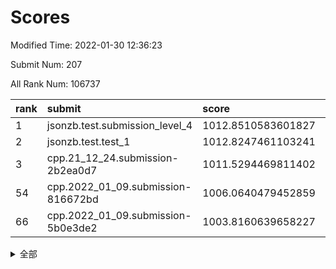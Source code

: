 # Scores

Modified Time: 2022-01-30 12:36:23

Submit Num: 207

All Rank Num: 106737

| rank |               submit               |       score        |       sigma        | pk_num |
| :--- | :--------------------------------- | :----------------- | :----------------- | :----- |
| 1    | jsonzb.test.submission_level_4     | 1012.8510583601827 | 0.8173051807085326 | 2064   |
| 2    | jsonzb.test.test_1                 | 1012.8247461103241 | 0.7693842460711375 | 2060   |
| 3    | cpp.21_12_24.submission-2b2ea0d7   | 1011.5294469811402 | 0.8113801215928591 | 2066   |
| 54   | cpp.2022_01_09.submission-816672bd | 1006.0640479452859 | 0.7211750946295895 | 2059   |
| 66   | cpp.2022_01_09.submission-5b0e3de2 | 1003.8160639658227 | 0.7130689835673759 | 2064   |


<details>
<summary>全部</summary>

| rank |                 submit                 |       score        |       sigma        | pk_num |
| :--- | :------------------------------------- | :----------------- | :----------------- | :----- |
| 1    | jsonzb.test.submission_level_4         | 1012.8510583601827 | 0.8173051807085326 | 2064   |
| 2    | jsonzb.test.test_1                     | 1012.8247461103241 | 0.7693842460711375 | 2060   |
| 3    | cpp.21_12_24.submission-2b2ea0d7       | 1011.5294469811402 | 0.8113801215928591 | 2066   |
| 4    | gobigger.level_3.submission_level_3_3  | 1011.4539483623275 | 0.7877874244287526 | 2069   |
| 5    | gobigger.level_3.submission_level_3_30 | 1011.3654059878238 | 0.7706729089639623 | 2061   |
| 6    | gobigger.level_3.submission_level_3_16 | 1011.0609705680502 | 0.7665936230026097 | 2057   |
| 7    | gobigger.level_3.submission_level_3_10 | 1010.9877248327073 | 0.761087386800628  | 2064   |
| 8    | gobigger.level_3.submission_level_3_24 | 1010.9145608276426 | 0.7538797597054768 | 2063   |
| 9    | gobigger.level_3.submission_level_3_35 | 1010.8992302312015 | 0.7982705865887322 | 2064   |
| 10   | gobigger.level_3.submission_level_3_0  | 1010.7249191147058 | 0.7597433163720637 | 2066   |
| 11   | gobigger.level_3.submission_level_3_25 | 1010.5772719342991 | 0.775441551352434  | 2065   |
| 12   | gobigger.level_3.submission_level_3_46 | 1010.5336656264064 | 0.7743434757419131 | 2059   |
| 13   | gobigger.level_3.submission_level_3_6  | 1010.5021571732676 | 0.7845747837396796 | 2060   |
| 14   | gobigger.level_3.submission_level_3_45 | 1010.4998532814122 | 0.7719866401985052 | 2061   |
| 15   | gobigger.level_3.submission_level_3_29 | 1010.4518412306448 | 0.768378319257423  | 2061   |
| 16   | gobigger.level_3.submission_level_3_14 | 1010.4478668450981 | 0.7750014185251318 | 2066   |
| 17   | gobigger.level_3.submission_level_3_7  | 1010.4325744580158 | 0.7608029284664806 | 2054   |
| 18   | gobigger.level_3.submission_level_3_48 | 1010.420142815363  | 0.7507809294140393 | 2064   |
| 19   | gobigger.level_3.submission_level_3_22 | 1010.4074710130557 | 0.7620879175970748 | 2067   |
| 20   | gobigger.level_3.submission_level_3_39 | 1010.378977317569  | 0.7768582622683915 | 2061   |
| 21   | gobigger.level_3.submission_level_3_28 | 1010.3624422600863 | 0.7899888855013358 | 2064   |
| 22   | gobigger.level_3.submission_level_3_17 | 1010.3624145436307 | 0.7641372740801459 | 2062   |
| 23   | gobigger.level_3.submission_level_3_20 | 1010.3071533024782 | 0.7523339832262336 | 2065   |
| 24   | gobigger.level_3.submission_level_3_5  | 1010.2995958092457 | 0.7550597089341292 | 2061   |
| 25   | gobigger.level_3.submission_level_3_47 | 1010.2365788552414 | 0.7765516233552894 | 2059   |
| 26   | gobigger.level_3.submission_level_3_34 | 1010.226850692048  | 0.7588632517816698 | 2062   |
| 27   | gobigger.level_3.submission_level_3_43 | 1010.1436216855883 | 0.7569308703300209 | 2060   |
| 28   | gobigger.level_3.submission_level_3_4  | 1010.1403765120139 | 0.7593808931029474 | 2062   |
| 29   | gobigger.level_3.submission_level_3_11 | 1010.1394751379231 | 0.766956826898112  | 2067   |
| 30   | gobigger.level_3.submission_level_3_21 | 1010.114839726916  | 0.7649945600029525 | 2067   |
| 31   | gobigger.level_3.submission_level_3_26 | 1010.1056938760851 | 0.7569177182824975 | 2062   |
| 32   | gobigger.level_3.submission_level_3_33 | 1010.030397382212  | 0.7898028874299067 | 2063   |
| 33   | gobigger.level_3.submission_level_3_1  | 1009.8821591973367 | 0.757580772970185  | 2059   |
| 34   | gobigger.level_3.submission_level_3_27 | 1009.8691395499085 | 0.7485646116027124 | 2060   |
| 35   | gobigger.level_3.submission_level_3_9  | 1009.8560807039553 | 0.7471438746787131 | 2060   |
| 36   | gobigger.level_3.submission_level_3_32 | 1009.7951964646913 | 0.7672160744781044 | 2063   |
| 37   | gobigger.level_3.submission_level_3_31 | 1009.6730421119037 | 0.7617304896513052 | 2062   |
| 38   | gobigger.level_3.submission_level_3_12 | 1009.6266590659678 | 0.7464013368403412 | 2065   |
| 39   | gobigger.level_3.submission_level_3_42 | 1009.4602907645667 | 0.75172558398881   | 2065   |
| 40   | gobigger.level_3.submission_level_3_41 | 1009.4490198306847 | 0.777158332068227  | 2063   |
| 41   | gobigger.level_3.submission_level_3_19 | 1009.3582879840329 | 0.7636259878281493 | 2061   |
| 42   | gobigger.level_3.submission_level_3_8  | 1009.1937397727322 | 0.7589887082500192 | 2063   |
| 43   | gobigger.level_3.submission_level_3_49 | 1009.1320092712618 | 0.7779661154682417 | 2063   |
| 44   | gobigger.level_3.submission_level_3_18 | 1009.1238956138845 | 0.7555126636433702 | 2059   |
| 45   | gobigger.level_3.submission_level_3_15 | 1009.0762322093966 | 0.7411107771508633 | 2061   |
| 46   | gobigger.level_3.submission_level_3_36 | 1008.9516290486815 | 0.747269908884368  | 2062   |
| 47   | gobigger.level_3.submission_level_3_13 | 1008.9439156936492 | 0.766411586356059  | 2060   |
| 48   | gobigger.level_3.submission_level_3_44 | 1008.8429455269927 | 0.7421846571807177 | 2059   |
| 49   | gobigger.level_3.submission_level_3_38 | 1008.7225261192013 | 0.7472855611535317 | 2067   |
| 50   | gobigger.level_3.submission_level_3_2  | 1008.707854659158  | 0.7496166553526279 | 2058   |
| 51   | gobigger.level_3.submission_level_3_23 | 1008.601645388482  | 0.7351334109398034 | 2066   |
| 52   | gobigger.level_3.submission_level_3_37 | 1008.167605736721  | 0.7467074892729073 | 2061   |
| 53   | gobigger.level_3.submission_level_3_40 | 1008.0640996147763 | 0.7530654102376785 | 2058   |
| 54   | cpp.2022_01_09.submission-816672bd     | 1006.0640479452859 | 0.7211750946295895 | 2059   |
| 55   | gobigger.level_1.submission_level_1_21 | 1004.9051141636836 | 0.7172618229728874 | 2064   |
| 56   | gobigger.level_1.submission_level_1_20 | 1004.7922628964515 | 0.7178275641555814 | 2057   |
| 57   | gobigger.level_1.submission_level_1_19 | 1004.571505881528  | 0.7247370965695343 | 2064   |
| 58   | gobigger.level_1.submission_level_1_27 | 1004.3449485035638 | 0.7214443643775177 | 2063   |
| 59   | gobigger.level_1.submission_level_1_33 | 1004.2059125166692 | 0.7313836173915977 | 2061   |
| 60   | gobigger.level_1.submission_level_1_44 | 1004.150037348644  | 0.7254373092759878 | 2059   |
| 61   | gobigger.level_1.submission_level_1_34 | 1004.1271505542859 | 0.7152294266784773 | 2062   |
| 62   | gobigger.level_1.submission_level_1_29 | 1004.0958216199514 | 0.704744986302514  | 2065   |
| 63   | gobigger.level_1.submission_level_1_14 | 1004.0435373294054 | 0.7225653432657339 | 2062   |
| 64   | gobigger.level_1.submission_level_1_47 | 1003.9084804832379 | 0.7140157801179102 | 2064   |
| 65   | gobigger.level_1.submission_level_1_15 | 1003.8992812839833 | 0.7160283081784553 | 2055   |
| 66   | cpp.2022_01_09.submission-5b0e3de2     | 1003.8160639658227 | 0.7130689835673759 | 2064   |
| 67   | gobigger.level_1.submission_level_1_38 | 1003.7812580605356 | 0.7216293867539423 | 2062   |
| 68   | gobigger.level_1.submission_level_1_9  | 1003.706201711892  | 0.7073704006571034 | 2059   |
| 69   | gobigger.level_1.submission_level_1_42 | 1003.6959592915877 | 0.7203329307286513 | 2065   |
| 70   | gobigger.level_1.submission_level_1_4  | 1003.6588565665498 | 0.7088589183443007 | 2065   |
| 71   | gobigger.level_1.submission_level_1_26 | 1003.650513875818  | 0.7154090166799398 | 2064   |
| 72   | gobigger.level_1.submission_level_1_24 | 1003.6031047677363 | 0.7069210074774587 | 2063   |
| 73   | gobigger.level_1.submission_level_1_28 | 1003.553595720696  | 0.7209818925198404 | 2061   |
| 74   | gobigger.level_1.submission_level_1_1  | 1003.4483867104404 | 0.7161088302766341 | 2063   |
| 75   | gobigger.level_1.submission_level_1_40 | 1003.4121112289157 | 0.7261394783555993 | 2058   |
| 76   | gobigger.level_1.submission_level_1_49 | 1003.3622633331111 | 0.7214113863043897 | 2059   |
| 77   | gobigger.level_1.submission_level_1_48 | 1003.3119324653641 | 0.7027429451608277 | 2066   |
| 78   | gobigger.level_1.submission_level_1_31 | 1003.1977358073644 | 0.7140106338751261 | 2062   |
| 79   | gobigger.level_1.submission_level_1_5  | 1003.1975543097661 | 0.7068781246625241 | 2066   |
| 80   | gobigger.level_1.submission_level_1_37 | 1003.1767176352982 | 0.7113935926529914 | 2065   |
| 81   | gobigger.level_1.submission_level_1_8  | 1003.1532838746266 | 0.7100304531734632 | 2056   |
| 82   | gobigger.level_1.submission_level_1_36 | 1003.0590683516633 | 0.7126517704421196 | 2062   |
| 83   | gobigger.level_1.submission_level_1_23 | 1002.9356125216818 | 0.7195975127125118 | 2063   |
| 84   | gobigger.level_1.submission_level_1_46 | 1002.8858730796965 | 0.7137172457832678 | 2061   |
| 85   | gobigger.level_1.submission_level_1_17 | 1002.8422746104023 | 0.7197167682442351 | 2068   |
| 86   | gobigger.level_1.submission_level_1_13 | 1002.816256658525  | 0.7216793959757749 | 2059   |
| 87   | gobigger.level_1.submission_level_1_6  | 1002.8006942009335 | 0.7233356008292423 | 2065   |
| 88   | gobigger.level_1.submission_level_1_22 | 1002.6933972614235 | 0.7194650719297393 | 2064   |
| 89   | gobigger.level_1.submission_level_1_39 | 1002.665711279546  | 0.7243664248600914 | 2061   |
| 90   | gobigger.level_1.submission_level_1_12 | 1002.5281494544241 | 0.721625328669902  | 2063   |
| 91   | gobigger.level_1.submission_level_1_7  | 1002.4981288191683 | 0.7252436547215365 | 2062   |
| 92   | gobigger.level_1.submission_level_1_30 | 1002.4202797445922 | 0.7155400478410628 | 2063   |
| 93   | gobigger.level_1.submission_level_1_11 | 1002.3033066893075 | 0.7135623693255264 | 2063   |
| 94   | gobigger.level_1.submission_level_1_25 | 1002.2839859981491 | 0.7134013054891749 | 2063   |
| 95   | gobigger.level_1.submission_level_1_16 | 1002.2756515324378 | 0.7204202724530684 | 2061   |
| 96   | gobigger.level_1.submission_level_1_45 | 1002.2093138016239 | 0.7062069209502575 | 2065   |
| 97   | gobigger.level_1.submission_level_1_35 | 1002.162683322509  | 0.7044495976089314 | 2066   |
| 98   | gobigger.level_1.submission_level_1_32 | 1002.107918146936  | 0.7071792538307691 | 2065   |
| 99   | gobigger.level_1.submission_level_1_0  | 1002.1056647408329 | 0.7086050204258203 | 2066   |
| 100  | gobigger.level_1.submission_level_1_2  | 1002.1007065084339 | 0.7056241443842248 | 2066   |
| 101  | gobigger.level_1.submission_level_1_18 | 1002.0983056347002 | 0.7142089235130274 | 2064   |
| 102  | gobigger.level_1.submission_level_1_3  | 1002.0541423368339 | 0.7117436747093642 | 2059   |
| 103  | gobigger.level_1.submission_level_1_43 | 1001.9713947762843 | 0.7161718160383023 | 2059   |
| 104  | gobigger.level_1.submission_level_1_41 | 1001.9682375005572 | 0.7126770224710127 | 2063   |
| 105  | gobigger.level_1.submission_level_1_10 | 1001.2344899146983 | 0.7207754131013323 | 2059   |
| 106  | gobigger.random.submission_random_15   | 997.3476616378894  | 0.7098649055146328 | 2053   |
| 107  | gobigger.random.submission_random_10   | 996.9955405113443  | 0.7086494007865194 | 2058   |
| 108  | gobigger.random.submission_random_48   | 996.8575926498895  | 0.700218869720518  | 2061   |
| 109  | gobigger.random.submission_random_24   | 996.8539394913422  | 0.7071671623854988 | 2061   |
| 110  | gobigger.random.submission_random_35   | 996.719174514461   | 0.7026013487773777 | 2065   |
| 111  | gobigger.random.submission_random_5    | 996.5326133290868  | 0.7057400242185066 | 2065   |
| 112  | gobigger.random.submission_random_39   | 996.5259588580144  | 0.7068737992462241 | 2061   |
| 113  | gobigger.random.submission_random_17   | 996.5119113128276  | 0.7073150276714328 | 2066   |
| 114  | gobigger.random.submission_random_9    | 996.5061555916108  | 0.7061644700012231 | 2062   |
| 115  | gobigger.random.submission_random_30   | 996.4721139467093  | 0.7048837223587963 | 2068   |
| 116  | gobigger.random.submission_random_19   | 996.4521336269778  | 0.6954365228811453 | 2070   |
| 117  | gobigger.random.submission_random_3    | 996.3640031259448  | 0.7117230316733122 | 2058   |
| 118  | gobigger.random.submission_random_29   | 996.3322412818653  | 0.7048596253644835 | 2059   |
| 119  | gobigger.random.submission_random_6    | 996.3201825642291  | 0.70450716252398   | 2057   |
| 120  | gobigger.random.submission_random_12   | 996.2940807431727  | 0.7060839448146703 | 2064   |
| 121  | gobigger.random.submission_random_23   | 996.2817891304699  | 0.7080863389692437 | 2067   |
| 122  | gobigger.random.submission_random_13   | 996.2232597273061  | 0.7045479789094955 | 2066   |
| 123  | gobigger.random.submission_random_26   | 996.1680957230475  | 0.7097633690007875 | 2065   |
| 124  | gobigger.random.submission_random_38   | 996.1525203396752  | 0.705287762426663  | 2067   |
| 125  | gobigger.random.submission_random_22   | 996.087847779466   | 0.7102697207385578 | 2059   |
| 126  | gobigger.random.submission_random_0    | 996.0860090541032  | 0.720800617366777  | 2055   |
| 127  | gobigger.random.submission_random_44   | 996.0624472313001  | 0.731964675302528  | 2066   |
| 128  | gobigger.random.submission_random_46   | 996.0514779364519  | 0.7097460138569753 | 2063   |
| 129  | gobigger.random.submission_random_4    | 996.0317602312373  | 0.702147508568182  | 2062   |
| 130  | gobigger.random.submission_random_47   | 996.0179727913641  | 0.7187966730727358 | 2062   |
| 131  | gobigger.random.submission_random_34   | 996.0036691988574  | 0.722329182210171  | 2059   |
| 132  | gobigger.random.submission_random_21   | 995.9895932353555  | 0.7190568891436405 | 2065   |
| 133  | gobigger.random.submission_random_37   | 995.9740663578975  | 0.7184704808046817 | 2061   |
| 134  | gobigger.random.submission_random_11   | 995.9510765407849  | 0.7079900981896908 | 2061   |
| 135  | gobigger.random.submission_random_40   | 995.7114261268734  | 0.7096440517414743 | 2061   |
| 136  | gobigger.random.submission_random_32   | 995.6779051433074  | 0.711882098019274  | 2066   |
| 137  | gobigger.random.submission_random_42   | 995.6700251120208  | 0.7245125201885688 | 2062   |
| 138  | gobigger.random.submission_random_7    | 995.6607534474778  | 0.7197476564459524 | 2068   |
| 139  | gobigger.random.submission_random_8    | 995.5978640276344  | 0.6984064103033815 | 2066   |
| 140  | gobigger.random.submission_random_18   | 995.5909742397188  | 0.7121253099929528 | 2066   |
| 141  | gobigger.random.submission_random_43   | 995.5534799134934  | 0.7107074531092197 | 2064   |
| 142  | gobigger.random.submission_random_45   | 995.5443111286522  | 0.6955986257615383 | 2068   |
| 143  | gobigger.random.submission_random_28   | 995.5383325643447  | 0.7070192820946826 | 2063   |
| 144  | gobigger.random.submission_random_31   | 995.5181973983567  | 0.7062766007723964 | 2064   |
| 145  | gobigger.random.submission_random_2    | 995.5129051121952  | 0.7234735943248259 | 2064   |
| 146  | gobigger.random.submission_random_16   | 995.4623659313129  | 0.7260884390132282 | 2063   |
| 147  | gobigger.random.submission_random_25   | 995.4087393539301  | 0.7019386502567124 | 2063   |
| 148  | gobigger.random.submission_random_49   | 995.3955811473168  | 0.7095820129255682 | 2064   |
| 149  | gobigger.random.submission_random_14   | 995.393914252949   | 0.7174561690429121 | 2065   |
| 150  | gobigger.random.submission_random_33   | 995.3327346746246  | 0.71304306921521   | 2067   |
| 151  | gobigger.random.submission_random_36   | 995.3270137277269  | 0.7237155724163993 | 2065   |
| 152  | gobigger.random.submission_random_27   | 995.2456520798908  | 0.7097044404536008 | 2064   |
| 153  | gobigger.random.submission_random_20   | 995.0227857169515  | 0.7217588456494349 | 2060   |
| 154  | gobigger.random.submission_random_41   | 994.4933416045111  | 0.7265848604288341 | 2064   |
| 155  | gobigger.random.submission_random_1    | 994.1834237169039  | 0.7179501179273465 | 2066   |
| 156  | gobigger.level_2.submission_level_2_41 | 993.8972696609688  | 0.7356364143807496 | 2064   |
| 157  | gobigger.level_2.submission_level_2_49 | 993.7231607702925  | 0.7280238484942896 | 2058   |
| 158  | gobigger.level_2.submission_level_2_15 | 993.4355979200243  | 0.7255261244561436 | 2063   |
| 159  | gobigger.level_2.submission_level_2_36 | 993.1294979365016  | 0.747007697093663  | 2061   |
| 160  | gobigger.level_2.submission_level_2_19 | 993.093856338486   | 0.7482369806891936 | 2062   |
| 161  | gobigger.level_2.submission_level_2_38 | 993.0900384586535  | 0.751286974595355  | 2068   |
| 162  | gobigger.level_2.submission_level_2_45 | 993.0107710279681  | 0.7273673573330002 | 2059   |
| 163  | gobigger.level_2.submission_level_2_0  | 992.9872042794996  | 0.7394903014704156 | 2067   |
| 164  | gobigger.level_2.submission_level_2_30 | 992.8909324751565  | 0.730023093525777  | 2063   |
| 165  | gobigger.level_2.submission_level_2_33 | 992.8243876046814  | 0.7319003540696477 | 2067   |
| 166  | gobigger.level_2.submission_level_2_42 | 992.8075705129887  | 0.7376843310081704 | 2064   |
| 167  | gobigger.level_2.submission_level_2_44 | 992.709119841713   | 0.7349667539120017 | 2060   |
| 168  | gobigger.level_2.submission_level_2_34 | 992.6793733146566  | 0.7373251448743652 | 2065   |
| 169  | gobigger.level_2.submission_level_2_18 | 992.6359008942139  | 0.7325653241953182 | 2065   |
| 170  | gobigger.level_2.submission_level_2_40 | 992.6098102898573  | 0.7357984664486843 | 2063   |
| 171  | gobigger.level_2.submission_level_2_2  | 992.5054507704045  | 0.7422985130627382 | 2060   |
| 172  | gobigger.level_2.submission_level_2_13 | 992.4939802447508  | 0.7254932474720078 | 2069   |
| 173  | gobigger.level_2.submission_level_2_21 | 992.4934931384006  | 0.7394554308250415 | 2053   |
| 174  | gobigger.level_2.submission_level_2_25 | 992.481986465849   | 0.7317150176083486 | 2068   |
| 175  | gobigger.level_2.submission_level_2_4  | 992.4665914809541  | 0.749662204407669  | 2068   |
| 176  | gobigger.level_2.submission_level_2_9  | 992.4141778124173  | 0.7293955448315284 | 2059   |
| 177  | gobigger.level_2.submission_level_2_29 | 992.3506164065435  | 0.7393496667593629 | 2064   |
| 178  | gobigger.level_2.submission_level_2_7  | 992.3411506093258  | 0.7450839305807209 | 2055   |
| 179  | gobigger.level_2.submission_level_2_17 | 992.3185714910326  | 0.7333496432239225 | 2061   |
| 180  | gobigger.level_2.submission_level_2_26 | 992.2123620915827  | 0.7387236603275914 | 2057   |
| 181  | gobigger.level_2.submission_level_2_8  | 992.1361870405295  | 0.7397719687927387 | 2063   |
| 182  | gobigger.level_2.submission_level_2_46 | 992.1307383250697  | 0.7484703949088556 | 2061   |
| 183  | gobigger.level_2.submission_level_2_35 | 992.0695771886433  | 0.7345442209079205 | 2063   |
| 184  | gobigger.level_2.submission_level_2_37 | 992.0086926988822  | 0.7692470866248088 | 2064   |
| 185  | gobigger.level_2.submission_level_2_48 | 992.001438950733   | 0.749361875532175  | 2070   |
| 186  | gobigger.level_2.submission_level_2_1  | 991.8992060721387  | 0.7524991524467405 | 2063   |
| 187  | gobigger.level_2.submission_level_2_11 | 991.8803908737492  | 0.7447372853501482 | 2059   |
| 188  | gobigger.level_2.submission_level_2_16 | 991.860850111774   | 0.7466483771595005 | 2060   |
| 189  | gobigger.level_2.submission_level_2_12 | 991.8342947851596  | 0.7493258401876502 | 2058   |
| 190  | gobigger.level_2.submission_level_2_39 | 991.8077379366516  | 0.7536847490827319 | 2064   |
| 191  | gobigger.level_2.submission_level_2_3  | 991.7407673024143  | 0.7606151026722321 | 2059   |
| 192  | gobigger.level_2.submission_level_2_20 | 991.699653620297   | 0.7385664094458291 | 2064   |
| 193  | gobigger.level_2.submission_level_2_5  | 991.5337476919968  | 0.7453335636552658 | 2061   |
| 194  | gobigger.level_2.submission_level_2_47 | 991.5253870014316  | 0.7312635431673554 | 2062   |
| 195  | gobigger.level_2.submission_level_2_27 | 991.3826805377396  | 0.7551349565860542 | 2059   |
| 196  | gobigger.level_2.submission_level_2_14 | 991.2233583125353  | 0.7547291215060481 | 2063   |
| 197  | gobigger.level_2.submission_level_2_28 | 991.1979011275295  | 0.761396067576746  | 2067   |
| 198  | gobigger.level_2.submission_level_2_32 | 991.1385193321821  | 0.7527035905077561 | 2065   |
| 199  | gobigger.level_2.submission_level_2_10 | 991.0509493115034  | 0.7548620864158808 | 2066   |
| 200  | gobigger.level_2.submission_level_2_24 | 990.7900185972292  | 0.7650007904792265 | 2061   |
| 201  | gobigger.level_2.submission_level_2_43 | 990.6680216714361  | 0.7679035438799219 | 2065   |
| 202  | gobigger.level_2.submission_level_2_22 | 990.3741250782297  | 0.762766797064963  | 2062   |
| 203  | gobigger.level_2.submission_level_2_31 | 990.3373852250851  | 0.785677918467834  | 2063   |
| 204  | gobigger.level_2.submission_level_2_23 | 990.2800566147945  | 0.7586675980112155 | 2064   |
| 205  | gobigger.level_2.submission_level_2_6  | 990.0709980113551  | 0.7571840576058216 | 2056   |
| 206  | gobigger.none.submission_none_0        | 978.3907717039058  | 1.3137801525382835 | 2063   |
| 207  | gobigger.none.submission_none_1        | 975.6354909816394  | 1.4529417122400023 | 2060   |

</details>
